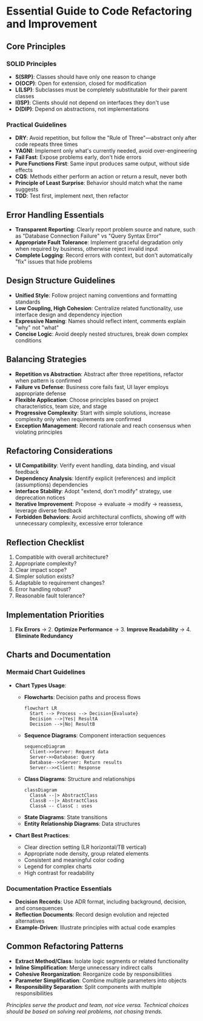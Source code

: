 # Essential Guide to Code Refactoring and Improvement

## Core Principles

### SOLID Principles
- **S(SRP)**: Classes should have only one reason to change
- **O(OCP)**: Open for extension, closed for modification
- **L(LSP)**: Subclasses must be completely substitutable for their parent classes
- **I(ISP)**: Clients should not depend on interfaces they don't use
- **D(DIP)**: Depend on abstractions, not implementations

### Practical Guidelines
- **DRY**: Avoid repetition, but follow the "Rule of Three"—abstract only after code repeats three times
- **YAGNI**: Implement only what's currently needed, avoid over-engineering
- **Fail Fast**: Expose problems early, don't hide errors
- **Pure Functions First**: Same input produces same output, without side effects
- **CQS**: Methods either perform an action or return a result, never both
- **Principle of Least Surprise**: Behavior should match what the name suggests
- **TDD**: Test first, implement next, then refactor

## Error Handling Essentials

- **Transparent Reporting**: Clearly report problem source and nature, such as "Database Connection Failure" vs "Query Syntax Error"
- **Appropriate Fault Tolerance**: Implement graceful degradation only when required by business, otherwise reject invalid input
- **Complete Logging**: Record errors with context, but don't automatically "fix" issues that hide problems

## Design Structure Guidelines

- **Unified Style**: Follow project naming conventions and formatting standards
- **Low Coupling, High Cohesion**: Centralize related functionality, use interface design and dependency injection
- **Expressive Naming**: Names should reflect intent, comments explain "why" not "what"
- **Concise Logic**: Avoid deeply nested structures, break down complex conditions

## Balancing Strategies

- **Repetition vs Abstraction**: Abstract after three repetitions, refactor when pattern is confirmed
- **Failure vs Defense**: Business core fails fast, UI layer employs appropriate defense
- **Flexible Application**: Choose principles based on project characteristics, team size, and stage
- **Progressive Complexity**: Start with simple solutions, increase complexity only when requirements are confirmed
- **Exception Management**: Record rationale and reach consensus when violating principles

## Refactoring Considerations

- **UI Compatibility**: Verify event handling, data binding, and visual feedback
- **Dependency Analysis**: Identify explicit (references) and implicit (assumptions) dependencies
- **Interface Stability**: Adopt "extend, don't modify" strategy, use deprecation notices
- **Iterative Improvement**: Propose → evaluate → modify → reassess, leverage diverse feedback
- **Forbidden Behaviors**: Avoid architectural conflicts, showing off with unnecessary complexity, excessive error tolerance

## Reflection Checklist
1. Compatible with overall architecture?
2. Appropriate complexity?
3. Clear impact scope?
4. Simpler solution exists?
5. Adaptable to requirement changes?
6. Error handling robust?
7. Reasonable fault tolerance?

## Implementation Priorities
1. **Fix Errors** → 2. **Optimize Performance** → 3. **Improve Readability** → 4. **Eliminate Redundancy**

## Charts and Documentation

### Mermaid Chart Guidelines
- **Chart Types Usage**:
  - **Flowcharts**: Decision paths and process flows
    ```mermaid
    flowchart LR
      Start --> Process --> Decision{Evaluate}
      Decision -->|Yes| ResultA
      Decision -->|No| ResultB
    ```
  - **Sequence Diagrams**: Component interaction sequences
    ```mermaid
    sequenceDiagram
      Client->>Server: Request data
      Server->>Database: Query
      Database-->>Server: Return results
      Server-->>Client: Response
    ```
  - **Class Diagrams**: Structure and relationships
    ```mermaid
    classDiagram
      ClassA --|> AbstractClass
      ClassB --|> AbstractClass
      ClassA -- ClassC : uses
    ```
  - **State Diagrams**: State transitions
  - **Entity Relationship Diagrams**: Data structures

- **Chart Best Practices**:
  - Clear direction setting (LR horizontal/TB vertical)
  - Appropriate node density, group related elements
  - Consistent and meaningful color coding
  - Legend for complex charts
  - High contrast for readability

### Documentation Practice Essentials
- **Decision Records**: Use ADR format, including background, decision, and consequences
- **Reflection Documents**: Record design evolution and rejected alternatives
- **Example-Driven**: Illustrate principles with actual code examples

## Common Refactoring Patterns
- **Extract Method/Class**: Isolate logic segments or related functionality
- **Inline Simplification**: Merge unnecessary indirect calls
- **Cohesive Reorganization**: Reorganize code by responsibilities
- **Parameter Simplification**: Combine multiple parameters into objects
- **Responsibility Separation**: Split components with multiple responsibilities

*Principles serve the product and team, not vice versa. Technical choices should be based on solving real problems, not chasing trends.*